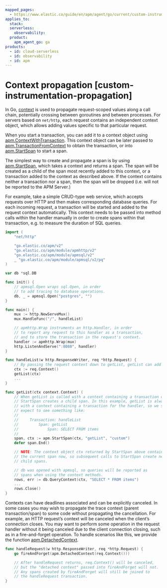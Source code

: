 ```yaml
---
mapped_pages:
  - https://www.elastic.co/guide/en/apm/agent/go/current/custom-instrumentation-propagation.html
applies_to:
  stack:
  serverless:
    observability:
  product:
    apm_agent_go: ga
products:
  - id: cloud-serverless
  - id: observability
  - id: apm
---
```


# Context propagation [custom-instrumentation-propagation]

In Go, [context](https://golang.org/pkg/context/) is used to propagate request-scoped values along a call chain, potentially crossing between goroutines and between processes. For servers based on `net/http`, each request contains an independent context object, which allows adding values specific to that particular request.

When you start a transaction, you can add it to a context object using [apm.ContextWithTransaction](/reference/api-documentation.md#apm-context-with-transaction). This context object can be later passed to [apm.TransactionFromContext](/reference/api-documentation.md#apm-transaction-from-context) to obtain the transaction, or into [apm.StartSpan](/reference/api-documentation.md#apm-start-span) to start a span.

The simplest way to create and propagate a span is by using [apm.StartSpan](/reference/api-documentation.md#apm-start-span), which takes a context and returns a span. The span will be created as a child of the span most recently added to this context, or a transaction added to the context as described above. If the context contains neither a transaction nor a span, then the span will be dropped (i.e. will not be reported to the APM Server.)

For example, take a simple CRUD-type web service, which accepts requests over HTTP and then makes corresponding database queries. For each incoming request, a transaction will be started and added to the request context automatically. This context needs to be passed into method calls within the handler manually in order to create spans within that transaction, e.g. to measure the duration of SQL queries.

```go
import (
	"net/http"

	"go.elastic.co/apm/v2"
	"go.elastic.co/apm/module/apmhttp/v2"
	"go.elastic.co/apm/module/apmsql/v2"
	_ "go.elastic.co/apm/module/apmsql/v2/pq"
)

var db *sql.DB

func init() {
	// apmsql.Open wraps sql.Open, in order
	// to add tracing to database operations.
	db, _ = apmsql.Open("postgres", "")
}

func main() {
	mux := http.NewServeMux()
	mux.HandleFunc("/", handleList)

	// apmhttp.Wrap instruments an http.Handler, in order
	// to report any request to this handler as a transaction,
	// and to store the transaction in the request's context.
	handler := apmhttp.Wrap(mux)
	http.ListenAndServe(":8080", handler)
}

func handleList(w http.ResponseWriter, req *http.Request) {
	// By passing the request context down to getList, getList can add spans to it.
	ctx := req.Context()
	getList(ctx)
	...
}

func getList(ctx context.Context) (
	// When getList is called with a context containing a transaction or span,
	// StartSpan creates a child span. In this example, getList is always called
	// with a context containing a transaction for the handler, so we should
	// expect to see something like:
	//
	//     Transaction: handleList
	//         Span: getList
	//             Span: SELECT FROM items
	//
	span, ctx := apm.StartSpan(ctx, "getList", "custom")
	defer span.End()

	// NOTE: The context object ctx returned by StartSpan above contains
	// the current span now, so subsequent calls to StartSpan create new
	// child spans.

	// db was opened with apmsql, so queries will be reported as
	// spans when using the context methods.
	rows, err := db.QueryContext(ctx, "SELECT * FROM items")
	...
	rows.Close()
}
```

Contexts can have deadlines associated and can be explicitly canceled. In some cases you may wish to propagate the trace context (parent transaction/span) to some code without propagating the cancellation. For example, an HTTP request’s context will be canceled when the client’s connection closes. You may want to perform some operation in the request handler without it being canceled due to the client connection closing, such as in a fire-and-forget operation. To handle scenarios like this, we provide the function [apm.DetachedContext](/reference/api-documentation.md#apm-detached-context).

```go
func handleRequest(w http.ResponseWriter, req *http.Request) {
	go fireAndForget(apm.DetachedContext(req.Context()))

	// After handleRequest returns, req.Context() will be canceled,
	// but the "detached context" passed into fireAndForget will not.
	// Any spans created by fireAndForget will still be joined to
	// the handleRequest transaction.
}
```

